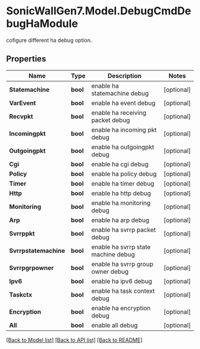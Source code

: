 # SonicWallGen7.Model.DebugCmdDebugHaModule
cofigure different ha debug option.

## Properties

Name | Type | Description | Notes
------------ | ------------- | ------------- | -------------
**Statemachine** | **bool** | enable ha statemachine debug | [optional] 
**VarEvent** | **bool** | enable ha event debug | [optional] 
**Recvpkt** | **bool** | enable ha receiving packet debug | [optional] 
**Incomingpkt** | **bool** | enable ha incoming pkt debug | [optional] 
**Outgoingpkt** | **bool** | enable ha outgoingpkt debug | [optional] 
**Cgi** | **bool** | enable ha cgi debug | [optional] 
**Policy** | **bool** | enable ha policy debug | [optional] 
**Timer** | **bool** | enable ha timer debug | [optional] 
**Http** | **bool** | enable ha http debug | [optional] 
**Monitoring** | **bool** | enable ha monitoring debug | [optional] 
**Arp** | **bool** | enable ha arp debug | [optional] 
**Svrrppkt** | **bool** | enable ha svrrp packet debug | [optional] 
**Svrrpstatemachine** | **bool** | enable ha svrrp state machine debug | [optional] 
**Svrrpgrpowner** | **bool** | enable ha svrrp group owner debug | [optional] 
**Ipv6** | **bool** | enable ha ipv6 debug | [optional] 
**Taskctx** | **bool** | enable ha task context debug | [optional] 
**Encryption** | **bool** | enable ha encryption debug | [optional] 
**All** | **bool** | enable all debug | [optional] 

[[Back to Model list]](../README.md#documentation-for-models) [[Back to API list]](../README.md#documentation-for-api-endpoints) [[Back to README]](../README.md)

